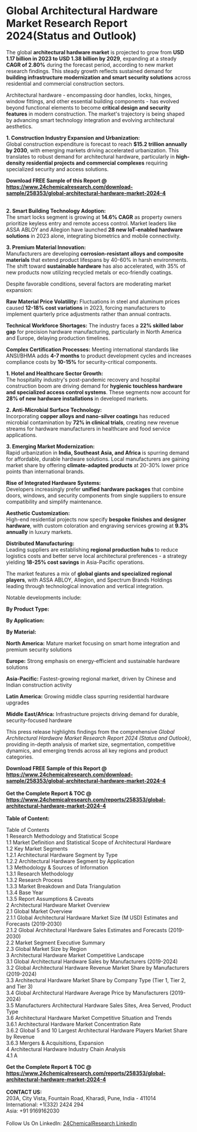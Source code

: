 <h1>Global Architectural Hardware Market Research Report 2024(Status and Outlook)</h1><p>The global <strong>architectural hardware market</strong> is projected to grow from <strong>USD 1.17 billion in 2023 to USD 1.38 billion by 2029</strong>, expanding at a steady <strong>CAGR of 2.80%</strong> during the forecast period, according to new market research findings. This steady growth reflects sustained demand for <strong>building infrastructure modernization and smart security solutions</strong> across residential and commercial construction sectors.</p><p>Architectural hardware - encompassing door handles, locks, hinges, window fittings, and other essential building components - has evolved beyond functional elements to become <strong>critical design and security features</strong> in modern construction. The market's trajectory is being shaped by advancing smart technology integration and evolving architectural aesthetics.</p><p><strong>1. Construction Industry Expansion and Urbanization:</strong><br>
Global construction expenditure is forecast to reach <strong>$15.2 trillion annually by 2030</strong>, with emerging markets driving accelerated urbanization. This translates to robust demand for architectural hardware, particularly in <strong>high-density residential projects and commercial complexes</strong> requiring specialized security and access solutions.</p><div><b>Download FREE Sample of this Report @ 
            <a href="https://www.24chemicalresearch.com/download-sample/258353/global-architectural-hardware-market-2024-4">
            https://www.24chemicalresearch.com/download-sample/258353/global-architectural-hardware-market-2024-4</a></b></div><br><p><strong>2. Smart Building Technology Adoption:</strong><br>
The smart locks segment is growing at <strong>14.6% CAGR</strong> as property owners prioritize keyless entry and remote access control. Market leaders like ASSA ABLOY and Allegion have launched <strong>28 new IoT-enabled hardware solutions</strong> in 2023 alone, integrating biometrics and mobile connectivity.</p><p><strong>3. Premium Material Innovation:</strong><br>
Manufacturers are developing <strong>corrosion-resistant alloys and composite materials</strong> that extend product lifespans by 40-60% in harsh environments. The shift toward <strong>sustainable hardware</strong> has also accelerated, with 35% of new products now utilizing recycled metals or eco-friendly coatings.</p><p>Despite favorable conditions, several factors are moderating market expansion:</p><p><strong>Raw Material Price Volatility:</strong> Fluctuations in steel and aluminum prices caused <strong>12-18% cost variations</strong> in 2023, forcing manufacturers to implement quarterly price adjustments rather than annual contracts.</p><p><strong>Technical Workforce Shortages:</strong> The industry faces a <strong>22% skilled labor gap</strong> for precision hardware manufacturing, particularly in North America and Europe, delaying production timelines.</p><p><strong>Complex Certification Processes:</strong> Meeting international standards like ANSI/BHMA adds <strong>4-7 months</strong> to product development cycles and increases compliance costs by <strong>10-15%</strong> for security-critical components.</p><p><strong>1. Hotel and Healthcare Sector Growth:</strong><br>
The hospitality industry's post-pandemic recovery and hospital construction boom are driving demand for <strong>hygienic touchless hardware and specialized access control systems</strong>. These segments now account for <strong>28% of new hardware installations</strong> in developed markets.</p><p><strong>2. Anti-Microbial Surface Technology:</strong><br>
Incorporating <strong>copper alloys and nano-silver coatings</strong> has reduced microbial contamination by <strong>72% in clinical trials</strong>, creating new revenue streams for hardware manufacturers in healthcare and food service applications.</p><p><strong>3. Emerging Market Modernization:</strong><br>
Rapid urbanization in <strong>India, Southeast Asia, and Africa</strong> is spurring demand for affordable, durable hardware solutions. Local manufacturers are gaining market share by offering <strong>climate-adapted products</strong> at 20-30% lower price points than international brands.</p><p><strong>Rise of Integrated Hardware Systems:</strong><br>
	Developers increasingly prefer <strong>unified hardware packages</strong> that combine doors, windows, and security components from single suppliers to ensure compatibility and simplify maintenance.</p><p><strong>Aesthetic Customization:</strong><br>
	High-end residential projects now specify <strong>bespoke finishes and designer hardware</strong>, with custom coloration and engraving services growing at <strong>9.3% annually</strong> in luxury markets.</p><p><strong>Distributed Manufacturing:</strong><br>
	Leading suppliers are establishing <strong>regional production hubs</strong> to reduce logistics costs and better serve local architectural preferences - a strategy yielding <strong>18-25% cost savings</strong> in Asia-Pacific operations.</p><p>The market features a mix of <strong>global giants and specialized regional players</strong>, with ASSA ABLOY, Allegion, and Spectrum Brands Holdings leading through technological innovation and vertical integration.</p><p>Notable developments include:</p><p><strong>By Product Type:</strong></p><p><strong>By Application:</strong></p><p><strong>By Material:</strong></p><p><strong>North America:</strong> Mature market focusing on smart home integration and premium security solutions</p><p><strong>Europe:</strong> Strong emphasis on energy-efficient and sustainable hardware solutions</p><p><strong>Asia-Pacific:</strong> Fastest-growing regional market, driven by Chinese and Indian construction activity</p><p><strong>Latin America:</strong> Growing middle class spurring residential hardware upgrades</p><p><strong>Middle East/Africa:</strong> Infrastructure projects driving demand for durable, security-focused hardware</p><p>This press release highlights findings from the comprehensive <em>Global Architectural Hardware Market Research Report 2024 (Status and Outlook)</em>, providing in-depth analysis of market size, segmentation, competitive dynamics, and emerging trends across all key regions and product categories.</p><div><b>Download FREE Sample of this Report @ 
            <a href="https://www.24chemicalresearch.com/download-sample/258353/global-architectural-hardware-market-2024-4">
            https://www.24chemicalresearch.com/download-sample/258353/global-architectural-hardware-market-2024-4</a></b></div><br><div><b>Get the Complete Report & TOC @ 
            <a href="https://www.24chemicalresearch.com/reports/258353/global-architectural-hardware-market-2024-4">
            https://www.24chemicalresearch.com/reports/258353/global-architectural-hardware-market-2024-4</a></b></div><br>
            <b>Table of Content:</b><p>Table of Contents<br />
1 Research Methodology and Statistical Scope<br />
1.1 Market Definition and Statistical Scope of Architectural Hardware<br />
1.2 Key Market Segments<br />
1.2.1 Architectural Hardware Segment by Type<br />
1.2.2 Architectural Hardware Segment by Application<br />
1.3 Methodology & Sources of Information<br />
1.3.1 Research Methodology<br />
1.3.2 Research Process<br />
1.3.3 Market Breakdown and Data Triangulation<br />
1.3.4 Base Year<br />
1.3.5 Report Assumptions & Caveats<br />
2 Architectural Hardware Market Overview<br />
2.1 Global Market Overview<br />
2.1.1 Global Architectural Hardware Market Size (M USD) Estimates and Forecasts (2019-2030)<br />
2.1.2 Global Architectural Hardware Sales Estimates and Forecasts (2019-2030)<br />
2.2 Market Segment Executive Summary<br />
2.3 Global Market Size by Region<br />
3 Architectural Hardware Market Competitive Landscape<br />
3.1 Global Architectural Hardware Sales by Manufacturers (2019-2024)<br />
3.2 Global Architectural Hardware Revenue Market Share by Manufacturers (2019-2024)<br />
3.3 Architectural Hardware Market Share by Company Type (Tier 1, Tier 2, and Tier 3)<br />
3.4 Global Architectural Hardware Average Price by Manufacturers (2019-2024)<br />
3.5 Manufacturers Architectural Hardware Sales Sites, Area Served, Product Type<br />
3.6 Architectural Hardware Market Competitive Situation and Trends<br />
3.6.1 Architectural Hardware Market Concentration Rate<br />
3.6.2 Global 5 and 10 Largest Architectural Hardware Players Market Share by Revenue<br />
3.6.3 Mergers & Acquisitions, Expansion<br />
4 Architectural Hardware Industry Chain Analysis<br />
4.1 A</p><div><b>Get the Complete Report & TOC @ 
            <a href="https://www.24chemicalresearch.com/reports/258353/global-architectural-hardware-market-2024-4">
            https://www.24chemicalresearch.com/reports/258353/global-architectural-hardware-market-2024-4</a></b></div><br><b>CONTACT US:</b><br>
            203A, City Vista, Fountain Road, Kharadi, Pune, India - 411014<br>
            International: +1(332) 2424 294<br>
            Asia: +91 9169162030 <br><br>
            Follow Us On LinkedIn: <a href="https://www.linkedin.com/company/24chemicalresearch/">24ChemicalResearch LinkedIn</a>